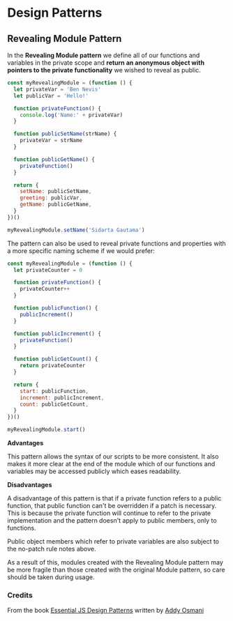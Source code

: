 # Design Patterns

## Revealing Module Pattern

In the **Revealing Module pattern** we define all of our functions and variables in the private scope and **return an anonymous object with pointers to the private functionality** we wished to reveal as public.

```js
const myRevealingModule = (function () {
  let privateVar = 'Ben Nevis'
  let publicVar = 'Hello!'

  function privateFunction() {
    console.log('Name:' + privateVar)
  }

  function publicSetName(strName) {
    privateVar = strName
  }

  function publicGetName() {
    privateFunction()
  }

  return {
    setName: publicSetName,
    greeting: publicVar,
    getName: publicGetName,
  }
})()

myRevealingModule.setName('Sidarta Gautama')
```

The pattern can also be used to reveal private functions and properties with a more specific naming scheme if we would prefer:

```js
const myRevealingModule = (function () {
  let privateCounter = 0

  function privateFunction() {
    privateCounter++
  }

  function publicFunction() {
    publicIncrement()
  }

  function publicIncrement() {
    privateFunction()
  }

  function publicGetCount() {
    return privateCounter
  }

  return {
    start: publicFunction,
    increment: publicIncrement,
    count: publicGetCount,
  }
})()

myRevealingModule.start()
```

**Advantages**

This pattern allows the syntax of our scripts to be more consistent. It also makes it more clear at the end of the module which of our functions and variables may be accessed publicly which eases readability.

**Disadvantages**

A disadvantage of this pattern is that if a private function refers to a public function, that public function can't be overridden if a patch is necessary. This is because the private function will continue to refer to the private implementation and the pattern doesn't apply to public members, only to functions.

Public object members which refer to private variables are also subject to the no-patch rule notes above.

As a result of this, modules created with the Revealing Module pattern may be more fragile than those created with the original Module pattern, so care should be taken during usage.

### Credits

From the book [Essential JS Design Patterns](https://addyosmani.com/resources/essentialjsdesignpatterns/book/#modulepatternjavascript) written by [Addy Osmani](https://addyosmani.com)
